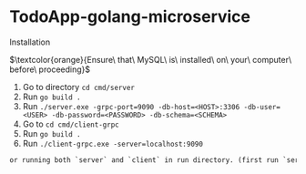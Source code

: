 # TodoApp-golang-microservice
Installation

$\textcolor{orange}{Ensure\ that\ MySQL\ is\ installed\ on\ your\ computer\ before\ proceeding}$

1. Go to directory `cd cmd/server`
2. Run `go build .`
3. Run `./server.exe -grpc-port=9090 -db-host=<HOST>:3306 -db-user=<USER> -db-password=<PASSWORD> -db-schema=<SCHEMA>`
4. Go to `cd cmd/client-grpc`
5. Run `go build .`
6. Run `./client-grpc.exe -server=localhost:9090`

```diff
or running both `server` and `client` in run directory. (first run `server`)
```